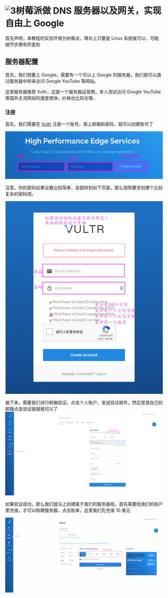 # ![3](/home/kaka/kaka/raspberry-pi-dns/pic/server/3.png)树莓派做 DNS 服务器以及网关，实现自由上 Google
首先声明，本教程的实验环境为树莓派，理论上只要是 Linux 系统就可以，可能细节步骤有所差别



## 服务器配置

首先，我们想要上 Google，需要有一个可以上 Google 的服务器，我们就可以通过服务器中转来访问 Google YouTube 等网站。



这里服务器推荐 Vultr，这是一个服务器运营商，本人测试访问 Google YouTube 等国外主流网站的速度很快，价格也比较合理，



### 注册

首先，我们需要在 [Vultr](https://www.vultr.com/?ref=8038470) 注册一个账号，填上邮箱和密码，就可以创建账号了



![img0](./pic/server/0.png)

注意，你的密码如果设置比较简单，会跳转到如下页面，那么按照要求创建个比较复杂的密码吧。

![img1](./pic/server/1.png)



接下来，需要我们进行邮箱验证，点击个人账户，发送验证邮件，然后登录自己的邮箱点击验证链接就可以了![img2](./pic/server/2.png)



如果验证成功，那么我们就马上创建属于我们的服务器啦。首先需要给我们的账户里充值，才可以构建服务器，点击账单，这里我们先充值 10 美元

![img3](./pic/server/3.png)
